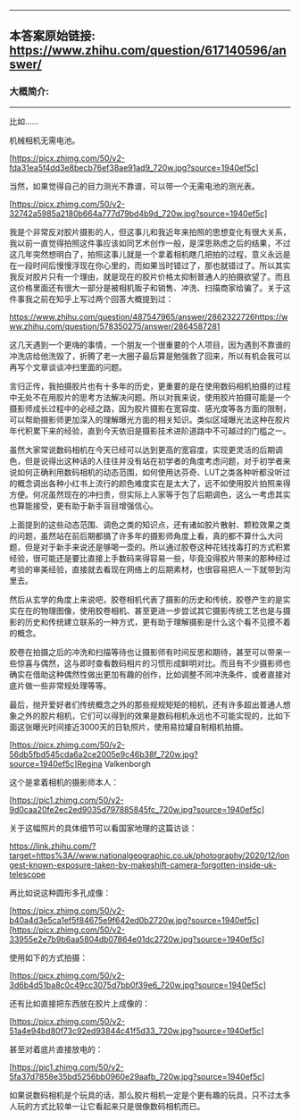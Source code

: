 ----------------------------------------
## 本答案原始链接: https://www.zhihu.com/question/617140596/answer/
### 大概简介: 
----------------------------------------
比如……

机械相机无需电池。

[https://picx.zhimg.com/50/v2-fda31ea5f4dd3e8becb76ef38ae91ad9_720w.jpg?source=1940ef5c]

当然，如果觉得自己的目力测光不靠谱，可以带一个无需电池的测光表。




[https://picx.zhimg.com/50/v2-32742a5985a2180b664a777d79bd4b9d_720w.jpg?source=1940ef5c]



我是个非常反对胶片摄影的人，但这事儿和我近年来拍照的思想变化有很大关系，我以前一直觉得拍照这件事应该如同艺术创作一般，是深思熟虑之后的结果，不过这几年突然想明白了，拍照这事儿就是一个拿着相机瞎几把拍的过程，意义永远是在一段时间后慢慢浮现在你心里的，而如果当时错过了，那也就错过了。所以其实我反对胶片只有一个理由，就是现在的胶片价格太抑制普通人的拍摄欲望了。而且这价格里面还有很大一部分是被相机贩子和销售、冲洗、扫描商家给骗了。关于这件事我之前在知乎上写过两个回答大概提到过：

https://www.zhihu.com/question/487547965/answer/2862322726https://www.zhihu.com/question/578350275/answer/2864587281

这几天遇到一个更嗨的事情，一个朋友一个很重要的个人项目，因为遇到不靠谱的冲洗店给他洗毁了，折腾了老一大圈子最后算是勉强救了回来，所以有机会我可以再写个文章谈谈冲扫里面的问题。

言归正传，我拍摄胶片也有十多年的历史，更重要的是在使用数码相机拍摄的过程中无处不在用胶片的思考方法解决问题。所以对我来说，使用胶片拍摄可能是一个摄影师成长过程中的必经之路，因为胶片摄影在宽容度、感光度等各方面的限制，可以帮助摄影师更加深入的理解曝光方面的相关知识。类似区域曝光法这种在胶片年代积累下来的经验，直到今天依旧是摄影技术进阶道路中不可越过的门槛之一。

虽然大家常说数码相机在今天已经可以达到更高的宽容度，实现更灵活的后期调色，但是说得出这种话的人往往并没有站在初学者的角度考虑问题，对于初学者来说如何正确利用数码相机的动态范围，如何使用达芬奇、LUT之类各种听都没听过的概念调出各种小红书上流行的颜色难度实在是太大了，远不如使用胶片拍照来得方便。何况虽然现在的冲扫贵，但实际上人家等于包了后期调色，这么一考虑其实也算能接受，更有助于新手盲目增强信心。

上面提到的这些动态范围、调色之类的知识点，还有诸如胶片散射、颗粒效果之类的问题，虽然站在前后期都搞了许多年的摄影师角度上看，真的都不算什么大问题，但是对于新手来说还是够喝一壶的。所以通过胶卷这种花钱找毒打的方式积累经验，很可能还是要比直接上手数码来得容易一些，毕竟没得胶片带来的那种经过考验的审美经验，直接就去看现在网络上的后期素材，也很容易把人一下就带到沟里去。

然后从玄学的角度上来说吧，胶卷相机代表了摄影的历史和传统，胶卷产生的是实实在在的物理图像，使用胶卷相机、甚至更进一步尝试其它摄影传统工艺也是与摄影的历史和传统建立联系的一种方式，更有助于理解摄影是什么这个看不见摸不着的概念。

胶卷在拍摄之后的冲洗和扫描等待也让摄影师有时间反思和期待，甚至可以带来一些惊喜与偶然，这与即时查看数码相片的习惯形成鲜明对比。而且有不少摄影师也确实在借助这种偶然性做出更加有趣的创作，比如调整不同冲洗条件，或者直接对底片做一些非常规处理等等。

最后，抛开爱好者们传统概念之外的那些规规矩矩的相机，还有许多超出普通人想象之外的胶片相机，它们可以得到的效果是数码相机永远也不可能实现的，比如下面这张曝光时间接近3000天的日轨照片，使用易拉罐自制相机拍摄。

[https://picx.zhimg.com/50/v2-56db5fbd545cda6a2ce2005e9c46b38f_720w.jpg?source=1940ef5c]Regina Valkenborgh

这个是拿着相机的摄影师本人：

[https://pic1.zhimg.com/50/v2-9d0caa20fe2ec2ed9035d797885845fc_720w.jpg?source=1940ef5c]

关于这幅照片的具体细节可以看国家地理的这篇访谈：

https://link.zhihu.com/?target=https%3A//www.nationalgeographic.co.uk/photography/2020/12/longest-known-exposure-taken-by-makeshift-camera-forgotten-inside-uk-telescope

再比如说这种圆形多孔成像：

[https://picx.zhimg.com/50/v2-b40a4d3e5ca1ef5f84675e9f642ed0b2720w.jpg?source=1940ef5c][https://picx.zhimg.com/50/v2-33955e2e7b9b6aa5804db07864e01dc2720w.jpg?source=1940ef5c]

使用如下的方式拍摄：

[https://picx.zhimg.com/50/v2-3d6b4d51ba8c0c49cc3075d7bb0f39e6_720w.jpg?source=1940ef5c]

还有比如直接把东西放在胶片上成像的：

[https://picx.zhimg.com/50/v2-51a4e94bd80f73c92ed93844c41f5d33_720w.jpg?source=1940ef5c]

甚至对着底片直接放电的：

[https://pic1.zhimg.com/50/v2-5fa37d7858e35bd5256bb0960e29aafb_720w.jpg?source=1940ef5c]

如果说数码相机是个玩具的话，那么胶片相机一定是个更有趣的玩具，只不过太多人玩的方式比较单一让它看起来只是很像数码相机而已。